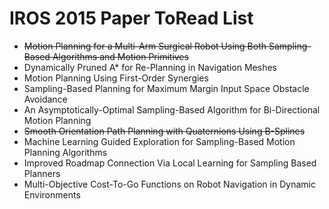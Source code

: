 # IROS 2015 Paper ToRead List

* ~~Motion Planning for a Multi-Arm Surgical Robot Using Both Sampling-Based Algorithms and Motion Primitives~~
* Dynamically Pruned A* for Re-Planning in Navigation Meshes
* Motion Planning Using First-Order Synergies
* Sampling-Based Planning for Maximum Margin Input Space Obstacle Avoidance
* An Asymptotically-Optimal Sampling-Based Algorithm for Bi-Directional Motion Planning
* ~~Smooth Orientation Path Planning with Quaternions Using B-Splines~~
* Machine Learning Guided Exploration for Sampling-Based Motion Planning Algorithms
* Improved Roadmap Connection Via Local Learning for Sampling Based Planners
* Multi-Objective Cost-To-Go Functions on Robot Navigation in Dynamic Environments

